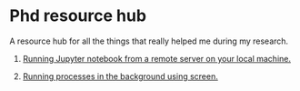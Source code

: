 # Phd resource hub
A resource hub for all the things that really helped me during my research.

1. [Running Jupyter notebook from a remote server on your local machine.](https://ljvmiranda921.github.io/notebook/2018/01/31/running-a-jupyter-notebook/)

2. [Running processes in the background using screen.](https://www.rackaid.com/blog/linux-screen-tutorial-and-how-to/#video)

